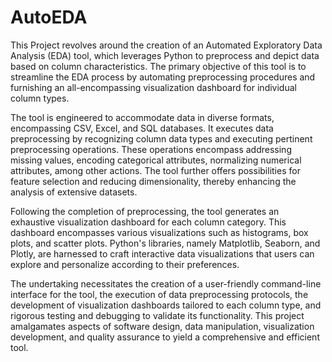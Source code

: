 # AutoEDA
This Project revolves around the creation of an Automated Exploratory Data Analysis (EDA) tool, which leverages Python to preprocess and depict data based on column characteristics. The primary objective of this tool is to streamline the EDA process by automating preprocessing procedures and furnishing an all-encompassing visualization dashboard for individual column types.

The tool is engineered to accommodate data in diverse formats, encompassing CSV, Excel, and SQL databases. It executes data preprocessing by recognizing column data types and executing pertinent preprocessing operations. These operations encompass addressing missing values, encoding categorical attributes, normalizing numerical attributes, among other actions. The tool further offers possibilities for feature selection and reducing dimensionality, thereby enhancing the analysis of extensive datasets.

Following the completion of preprocessing, the tool generates an exhaustive visualization dashboard for each column category. This dashboard encompasses various visualizations such as histograms, box plots, and scatter plots. Python's libraries, namely Matplotlib, Seaborn, and Plotly, are harnessed to craft interactive data visualizations that users can explore and personalize according to their preferences.

The undertaking necessitates the creation of a user-friendly command-line interface for the tool, the execution of data preprocessing protocols, the development of visualization dashboards tailored to each column type, and rigorous testing and debugging to validate its functionality. This project amalgamates aspects of software design, data manipulation, visualization development, and quality assurance to yield a comprehensive and efficient tool.
